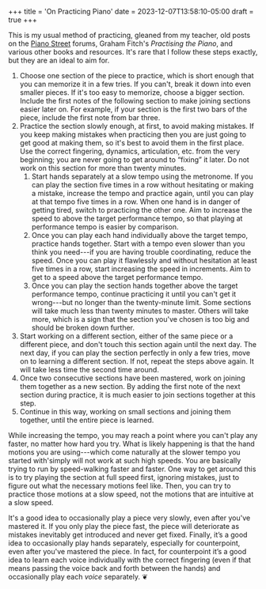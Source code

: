 +++
title = 'On Practicing Piano'
date = 2023-12-07T13:58:10-05:00
draft = true
+++

This is my usual method of practicing, gleaned from my teacher, old posts on the [Piano Street](http://pianostreet.com/) forums, Graham Fitch's *Practising the Piano*, and various other books and resources. It's rare that I follow these steps exactly, but they are an ideal to aim for.

1. Choose one section of the piece to practice, which is short enough that you can memorize it in a few tries. If you can't, break it down into even smaller pieces. If it's too easy to memorize, choose a bigger section. Include the first notes of the following section to make joining sections easier later on. For example, if your section is the first two bars of the piece, include the first note from bar three.
2. Practice the section slowly enough, at first, to avoid making mistakes. If you keep making mistakes when practicing then you are just going to get good at making them, so it's best to avoid them in the first place. Use the correct fingering, dynamics, articulation, etc. from the very beginning; you are never going to get around to <q>fixing</q> it later. Do not work on this section for more than twenty minutes.
    1. Start hands separately at a slow tempo using the metronome. If you can play the section five times in a row without hesitating or making a mistake, increase the tempo and practice again, until you can play at that tempo five times in a row. When one hand is in danger of getting tired, switch to practicing the other one. Aim to increase the speed to above the target performance tempo, so that playing at performance tempo is easier by comparison.
    2. Once you can play each hand individually above the target tempo, practice hands together. Start with a tempo even slower than you think you need---if you are having trouble coordinating, reduce the speed. Once you can play it flawlessly and without hesitation at least five times in a row, start increasing the speed in increments. Aim to get to a speed above the target performance tempo.
    3. Once you can play the section hands together above the target performance tempo, continue practicing it until you can't get it wrong---but no longer than the twenty-minute limit. Some sections will take much less than twenty minutes to master. Others will take more, which is a sign that the section you've chosen is too big and should be broken down further.
3. Start working on a different section, either of the same piece or a different piece, and don't touch this section again until the next day. The next day, if you can play the section perfectly in only a few tries, move on to learning a different section. If not, repeat the steps above again. It will take less time the second time around.
4. Once two consecutive sections have been mastered, work on joining them together as a new section. By adding the first note of the next section during practice, it is much easier to join sections together at this step.
5. Continue in this way, working on small sections and joining them together, until the entire piece is learned.

While increasing the tempo, you may reach a point where you can't play any faster, no matter how hard you try. What is likely happening is that the hand motions you are using---which come naturally at the slower tempo you started with'simply will not work at such high speeds. You are basically trying to run by speed-walking faster and faster. One way to get around this is to try playing the section at full speed first, ignoring mistakes, just to figure out what the necessary motions feel like. Then, you can try to practice those motions at a slow speed, not the motions that are intuitive at a slow speed.

It's a good idea to occasionally play a piece very slowly, even after you've mastered it. If you only play the piece fast, the piece will deteriorate as mistakes inevitably get introduced and never get fixed. Finally, it’s a good idea to occasionally play hands separately, especially for counterpoint, even after you've mastered the piece. In fact, for counterpoint it’s a good idea to learn each voice individually with the correct fingering (even if that means passing the voice back and forth between the hands) and occasionally play each *voice* separately. &#x2766;
